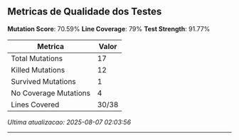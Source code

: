## Metricas de Qualidade dos Testes

**Mutation Score**: 70.59%
**Line Coverage**: 79%
**Test Strength**: 91.77%

| Metrica                 | Valor                   |
|-------------------------|-------------------------|
| Total Mutations         | 17                   |
| Killed Mutations        | 12                  |
| Survived Mutations      | 1                |
| No Coverage Mutations   | 4              |
| Lines Covered           | 30/38                  |

*Ultima atualizacao: 2025-08-07 02:03:56*

---